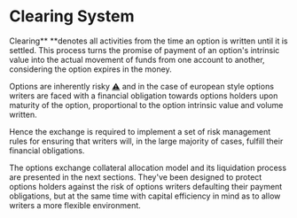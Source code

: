 # Clearing System

Clearing** **denotes all activities from the time an option is written until it is settled. This process turns the promise of payment of an option's intrinsic value into the actual movement of funds from one account to another, considering the option expires in the money.

Options are inherently risky [⚠️](https://emojipedia.org/warning/) and in the case of european style options writers are faced with a financial obligation towards options holders upon maturity of the option, proportional to the option intrinsic value and volume written.

Hence the exchange is required to implement a set of risk management rules for ensuring that writers will, in the large majority of cases, fulfill their financial obligations.

The options exchange collateral allocation model and its liquidation process are presented in the next sections. They've been designed to protect options holders against the risk of options writers defaulting their payment obligations, but at the same time with capital efficiency in mind as to allow writers a more flexible environment.
